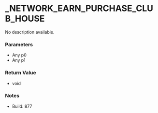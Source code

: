 # _NETWORK_EARN_PURCHASE_CLUB_HOUSE

No description available.

### Parameters
* Any p0
* Any p1

### Return Value
* void

### Notes
* Build: 877

